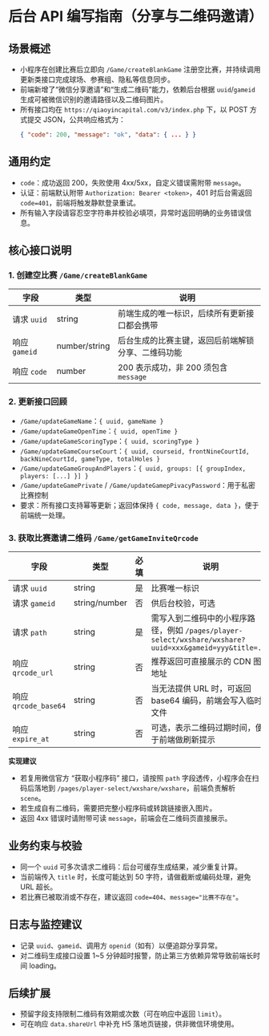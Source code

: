 # 后台 API 编写指南（分享与二维码邀请）

## 场景概述
- 小程序在创建比赛后立即向 `/Game/createBlankGame` 注册空比赛，并持续调用更新类接口完成球场、参赛组、隐私等信息同步。
- 前端新增了“微信分享邀请”和“生成二维码”能力，依赖后台根据 `uuid`/`gameid` 生成可被微信识别的邀请路径以及二维码图片。
- 所有接口均在 `https://qiaoyincapital.com/v3/index.php` 下，以 POST 方式提交 JSON，公共响应格式为：
  ```json
  { "code": 200, "message": "ok", "data": { ... } }
  ```

## 通用约定
- `code`：成功返回 200，失败使用 4xx/5xx，自定义错误需附带 `message`。
- 认证：前端默认附带 `Authorization: Bearer <token>`，401 时后台需返回 `code=401`，前端将触发静默登录重试。
- 所有输入字段请容忍空字符串并校验必填项，异常时返回明确的业务错误信息。

## 核心接口说明

### 1. 创建空比赛 `/Game/createBlankGame`
| 字段 | 类型 | 说明 |
| --- | --- | --- |
| 请求 `uuid` | string | 前端生成的唯一标识，后续所有更新接口都会携带 |
| 响应 `gameid` | number/string | 后台生成的比赛主键，返回后前端解锁分享、二维码功能 |
| 响应 `code` | number | 200 表示成功，非 200 须包含 `message` |

### 2. 更新接口回顾
- `/Game/updateGameName`：`{ uuid, gameName }`
- `/Game/updateGameOpenTime`：`{ uuid, openTime }`
- `/Game/updateGameScoringType`：`{ uuid, scoringType }`
- `/Game/updateGameCourseCourt`：`{ uuid, courseid, frontNineCourtId, backNineCourtId, gameType, totalHoles }`
- `/Game/updateGameGroupAndPlayers`：`{ uuid, groups: [{ groupIndex, players: [...] }] }`
- `/Game/updateGamePrivate` / `/Game/updateGamepPivacyPassword`：用于私密比赛控制
- 要求：所有接口支持幂等更新；返回体保持 `{ code, message, data }`，便于前端统一处理。

### 3. 获取比赛邀请二维码 `/Game/getGameInviteQrcode`
| 字段 | 类型 | 必填 | 说明 |
| --- | --- | --- | --- |
| 请求 `uuid` | string | 是 | 比赛唯一标识 |
| 请求 `gameid` | string/number | 否 | 供后台校验，可选 |
| 请求 `path` | string | 是 | 需写入到二维码中的小程序路径，例如 `/pages/player-select/wxshare/wxshare?uuid=xxx&gameid=yyy&title=...` |
| 响应 `qrcode_url` | string | 否 | 推荐返回可直接展示的 CDN 图片地址 |
| 响应 `qrcode_base64` | string | 否 | 当无法提供 URL 时，可返回 base64 编码，前端会写入临时文件 |
| 响应 `expire_at` | string | 否 | 可选，表示二维码过期时间，便于前端做刷新提示 |

**实现建议**
- 若复用微信官方 “获取小程序码” 接口，请按照 `path` 字段透传，小程序会在扫码后落地到 `/pages/player-select/wxshare/wxshare`，前端负责解析 `scene`。
- 若生成自有二维码，需要把完整小程序码或转跳链接嵌入图片。
- 返回 4xx 错误时请附带可读 `message`，前端会在二维码页直接展示。

## 业务约束与校验
- 同一个 `uuid` 可多次请求二维码：后台可缓存生成结果，减少重复计算。
- 当前端传入 `title` 时，长度可能达到 50 字符，请做截断或编码处理，避免 URL 超长。
- 若比赛已被取消或不存在，建议返回 `code=404`、`message="比赛不存在"`。

## 日志与监控建议
- 记录 `uuid`、`gameid`、调用方 `openid`（如有）以便追踪分享异常。
- 对二维码生成接口设置 1~5 分钟超时报警，防止第三方依赖异常导致前端长时间 loading。

## 后续扩展
- 预留字段支持限制二维码有效期或次数（可在响应中返回 `limit`）。
- 可在响应 `data.shareUrl` 中补充 H5 落地页链接，供非微信环境使用。
